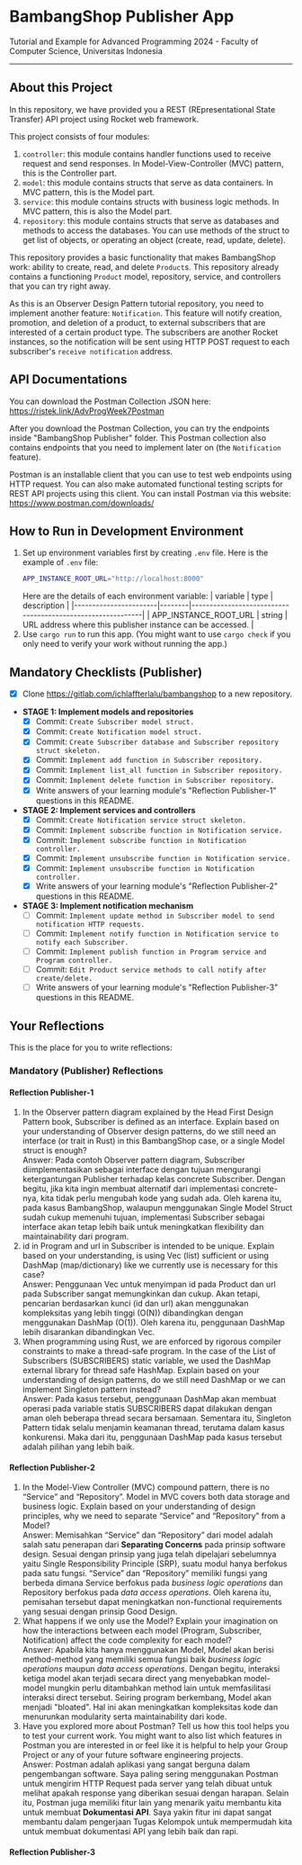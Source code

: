 # BambangShop Publisher App
Tutorial and Example for Advanced Programming 2024 - Faculty of Computer Science, Universitas Indonesia

---

## About this Project
In this repository, we have provided you a REST (REpresentational State Transfer) API project using Rocket web framework.

This project consists of four modules:
1.  `controller`: this module contains handler functions used to receive request and send responses.
    In Model-View-Controller (MVC) pattern, this is the Controller part.
2.  `model`: this module contains structs that serve as data containers.
    In MVC pattern, this is the Model part.
3.  `service`: this module contains structs with business logic methods.
    In MVC pattern, this is also the Model part.
4.  `repository`: this module contains structs that serve as databases and methods to access the databases.
    You can use methods of the struct to get list of objects, or operating an object (create, read, update, delete).

This repository provides a basic functionality that makes BambangShop work: ability to create, read, and delete `Product`s.
This repository already contains a functioning `Product` model, repository, service, and controllers that you can try right away.

As this is an Observer Design Pattern tutorial repository, you need to implement another feature: `Notification`.
This feature will notify creation, promotion, and deletion of a product, to external subscribers that are interested of a certain product type.
The subscribers are another Rocket instances, so the notification will be sent using HTTP POST request to each subscriber's `receive notification` address.

## API Documentations

You can download the Postman Collection JSON here: https://ristek.link/AdvProgWeek7Postman

After you download the Postman Collection, you can try the endpoints inside "BambangShop Publisher" folder.
This Postman collection also contains endpoints that you need to implement later on (the `Notification` feature).

Postman is an installable client that you can use to test web endpoints using HTTP request.
You can also make automated functional testing scripts for REST API projects using this client.
You can install Postman via this website: https://www.postman.com/downloads/

## How to Run in Development Environment
1.  Set up environment variables first by creating `.env` file.
    Here is the example of `.env` file:
    ```bash
    APP_INSTANCE_ROOT_URL="http://localhost:8000"
    ```
    Here are the details of each environment variable:
    | variable              | type   | description                                                |
    |-----------------------|--------|------------------------------------------------------------|
    | APP_INSTANCE_ROOT_URL | string | URL address where this publisher instance can be accessed. |
2.  Use `cargo run` to run this app.
    (You might want to use `cargo check` if you only need to verify your work without running the app.)

## Mandatory Checklists (Publisher)
-   [x] Clone https://gitlab.com/ichlaffterlalu/bambangshop to a new repository.
-   **STAGE 1: Implement models and repositories**
    -   [x] Commit: `Create Subscriber model struct.`
    -   [x] Commit: `Create Notification model struct.`
    -   [x] Commit: `Create Subscriber database and Subscriber repository struct skeleton.`
    -   [x] Commit: `Implement add function in Subscriber repository.`
    -   [x] Commit: `Implement list_all function in Subscriber repository.`
    -   [x] Commit: `Implement delete function in Subscriber repository.`
    -   [x] Write answers of your learning module's "Reflection Publisher-1" questions in this README.
-   **STAGE 2: Implement services and controllers**
    -   [x] Commit: `Create Notification service struct skeleton.`
    -   [x] Commit: `Implement subscribe function in Notification service.`
    -   [x] Commit: `Implement subscribe function in Notification controller.`
    -   [x] Commit: `Implement unsubscribe function in Notification service.`
    -   [x] Commit: `Implement unsubscribe function in Notification controller.`
    -   [x] Write answers of your learning module's "Reflection Publisher-2" questions in this README.
-   **STAGE 3: Implement notification mechanism**
    -   [ ] Commit: `Implement update method in Subscriber model to send notification HTTP requests.`
    -   [ ] Commit: `Implement notify function in Notification service to notify each Subscriber.`
    -   [ ] Commit: `Implement publish function in Program service and Program controller.`
    -   [ ] Commit: `Edit Product service methods to call notify after create/delete.`
    -   [ ] Write answers of your learning module's "Reflection Publisher-3" questions in this README.

## Your Reflections
This is the place for you to write reflections:

### Mandatory (Publisher) Reflections

#### Reflection Publisher-1
1. In the Observer pattern diagram explained by the Head First Design Pattern book, Subscriber is defined as an interface. Explain based on your understanding of Observer design patterns, do we still need an interface (or trait in Rust) in this BambangShop case, or a single Model struct is enough?<br>
Answer: Pada contoh Observer pattern diagram, Subscriber diimplementasikan sebagai interface dengan tujuan mengurangi ketergantungan Publisher terhadap kelas concrete Subscriber. Dengan begitu, jika kita ingin membuat alternatif dari implementasi concrete-nya, kita tidak perlu mengubah kode yang sudah ada. Oleh karena itu, pada kasus BambangShop, walaupun menggunakan Single Model Struct sudah cukup memenuhi tujuan, implementasi Subscriber sebagai interface akan tetap lebih baik untuk meningkatkan flexibility dan maintainability dari program.
2. id in Program and url in Subscriber is intended to be unique. Explain based on your understanding, is using Vec (list) sufficient or using DashMap (map/dictionary) like we currently use is necessary for this case?<br>
Answer: Penggunaan Vec untuk menyimpan id pada Product dan url pada Subscriber sangat memungkinkan dan cukup. Akan tetapi, pencarian berdasarkan kunci (id dan url) akan menggunakan kompleksitas yang lebih tinggi (O(N)) dibandingkan dengan menggunakan DashMap (O(1)). Oleh karena itu, penggunaan DashMap lebih disarankan dibandingkan Vec.
3. When programming using Rust, we are enforced by rigorous compiler constraints to make a thread-safe program. In the case of the List of Subscribers (SUBSCRIBERS) static variable, we used the DashMap external library for thread safe HashMap. Explain based on your understanding of design patterns, do we still need DashMap or we can implement Singleton pattern instead?<br>
Answer: Pada kasus tersebut, penggunaan DashMap akan membuat operasi pada variable statis SUBSCRIBERS dapat dilakukan dengan aman oleh beberapa thread secara bersamaan. Sementara itu, Singleton Pattern tidak selalu menjamin keamanan thread, terutama dalam kasus konkurensi. Maka dari itu, penggunaan DashMap pada kasus tersebut adalah pilihan yang lebih baik.

#### Reflection Publisher-2
1. In the Model-View Controller (MVC) compound pattern, there is no “Service” and “Repository”. Model in MVC covers both data storage and business logic. Explain based on your understanding of design principles, why we need to separate “Service” and “Repository” from a Model?<br>
Answer: Memisahkan “Service” dan “Repository” dari model adalah salah satu penerapan dari **Separating Concerns** pada prinsip software design. Sesuai dengan prinsip yang juga telah dipelajari sebelumnya yaitu Single Responsibility Principle (SRP), suatu modul hanya berfokus pada satu fungsi. “Service” dan “Repository” memiliki fungsi yang berbeda dimana Service berfokus pada _business logic operations_ dan Repository berfokus pada _data access operations_. Oleh karena itu, pemisahan tersebut dapat meningkatkan non-functional requirements yang sesuai dengan prinsip Good Design.
2. What happens if we only use the Model? Explain your imagination on how the interactions between each model (Program, Subscriber, Notification) affect the code complexity for each model?<br>
Answer: Apabila kita hanya menggunakan Model, Model akan berisi method-method yang memiliki semua fungsi baik _business logic operations_ maupun _data access operations_. Dengan begitu, interaksi ketiga model akan terjadi secara direct yang menyebabkan model-model mungkin perlu ditambahkan method lain untuk memfasilitasi interaksi direct tersebut. Seiring program berkembang, Model akan menjadi "bloated". Hal ini akan meningkatkan kompleksitas kode dan menurunkan modularity serta maintainability dari kode.
3. Have you explored more about Postman? Tell us how this tool helps you to test your current work. You might want to also list which features in Postman you are interested in or feel like it is helpful to help your Group Project or any of your future software engineering projects.<br>
Answer: Postman adalah aplikasi yang sangat berguna dalam pengembangan software. Saya paling sering menggunakan Postman untuk mengirim HTTP Request pada server yang telah dibuat untuk melihat apakah response yang diberikan sesuai dengan harapan. Selain itu, Postman juga memiliki fitur lain yang menarik yaitu membantu kita untuk membuat **Dokumentasi API**. Saya yakin fitur ini dapat sangat membantu dalam pengerjaan Tugas Kelompok untuk mempermudah kita untuk membuat dokumentasi API yang lebih baik dan rapi.


#### Reflection Publisher-3

